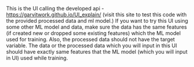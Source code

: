 This is the UI calling the developed api - https://garvitwork.github.io/UI_explain/ (visit this site to test this code with the provided processed data and ml model.)
If you want to try this UI using some other ML model and data, make sure the data has the same features (if created new or dropped some existing features) which the ML model used for training. Also, the processed data should not have the target variable.
The data or the processed data which you will input in this UI should have exactly same features that the ML model (which you will input in UI) used while training. 

